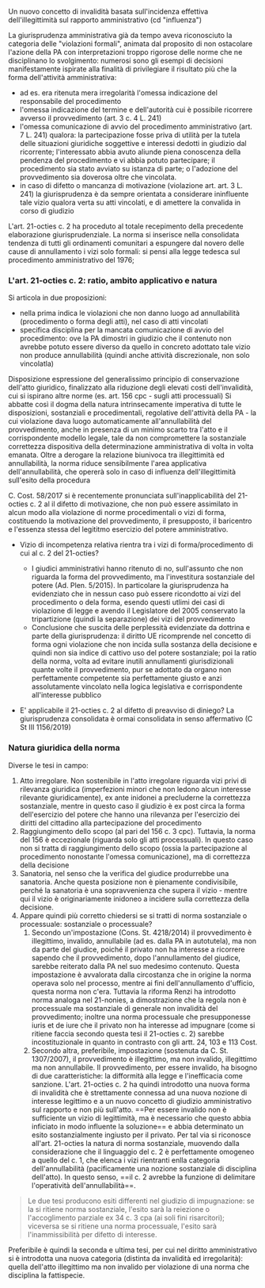 Un nuovo concetto di invalidità basata sull'incidenza effettiva dell'illegittimità sul rapporto amministrativo (cd "influenza")

La giurisprudenza amministrativa già da tempo aveva riconosciuto la categoria delle "violazioni formali", animata dal proposito di non ostacolare l'azione della PA con interpretazioni troppo rigorose delle norme che ne disciplinano lo svolgimento: numerosi sono gli esempi di decisioni manifestamente ispirate alla finalità di privilegiare il risultato più che la forma dell'attività amministrativa:
- ad es. era ritenuta mera irregolarità l'omessa indicazione del responsabile del procedimento
- l'omessa indicazione del termine e dell'autorità cui è possibile ricorrere avverso il provvedimento (art. 3 c. 4 L. 241)
- l'omessa comunicazione di avvio del procedimento amministrativo (art. 7 L. 241) qualora: la partecipazione fosse priva di utilità per la tutela delle situazioni giuridiche soggettive e interessi dedotti in giudizio dal ricorrente; l'interessato abbia avuto aliunde piena conoscenza della pendenza del procedimento e vi abbia potuto partecipare; il procedimento sia stato avviato su istanza di parte; o l'adozione del provvedimento sia doverosa oltre che vincolata.
- in caso di difetto o mancanza di  motivazione (violazione art. art. 3 L. 241) la giurisprudenza è da sempre orientata a considerare ininfluente tale vizio qualora verta su atti vincolati, e di amettere la convalida in corso di giudizio

L'art. 21-octies c. 2 ha proceduto al totale recepimento della precedente elaborazione giurisprudenziale.
La norma si inserisce nella consolidata tendenza di tutti gli ordinamenti comunitari a espungere dal novero delle cause di annullamento i vizi solo formali: si pensi alla legge tedesca sul procedimento amministrativo del 1976;


### L'art. 21-octies c. 2: ratio, ambito applicativo e natura
Si articola in due proposizioni:
- nella prima indica le violazioni che non danno luogo ad annullabilità (procedimento o forma degli atti), nel caso di atti vincolati
- specifica disciplina per la mancata comunicazione di avvio del procedimento: ove la PA dimostri in giudizio che il contenuto non avrebbe potuto essere diverso da quello in concreto adottato tale vizio non produce annullabilità (quindi anche attività discrezionale, non solo vincolatla)

Disposizione espressione del generalissimo principio di conservazione dell'atto giuridico, finalizzato alla riduzione degli elevati costi dell'invalidità, cui si ispirano altre norme (es. art. 156 cpc - sugli atti processuali)
Si abbatte così il dogma della natura intrinsecamente imperativa di tutte le disposizioni, sostanziali e procedimentali, regolative dell'attività della PA - la cui violazione dava luogo automaticamente all'annullabilità del provvedimento, anche in presenza di un minimo scarto tra l'atto e il corrispondente modello legale, tale da non compromettere la sostanziale correttezza dispositiva della determinazione amministrativa di volta in volta emanata.
Oltre a derogare la relazione biunivoca tra illegittimità ed annullabilità, la norma riduce sensibilmente l'area applicativa dell'annullabilità, che opererà solo in caso di influenza dell'illegittimità sull'esito della procedura

C. Cost. 58/2017 si è recentemente pronunciata sull'inapplicabilità del 21-octies c. 2 al il difetto di motivazione, che non può essere assimilato in alcun modo alla violazione di norme procedimentali o vizi di forma, costituendo la motivazione del provvedimento, il presupposto, il baricentro e l'essenza stessa del legititmo esercizio del potere amministrativo. 

- Vizio di incompetenza relativa rientra tra i vizi di forma/procedimento di cui al c. 2 del 21-octies? 
	- I giudici amministrativi hanno ritenuto di no, sull'assunto che non riguarda la forma del provvedimento, ma l'investitura sostanziale del potere (Ad. Plen. 5/2015). In particolare la giurisprudenza ha evidenziato che in nessun caso può essere ricondotto ai vizi del procedimento o dela forma, esendo questi utlimi dei casi di violazione di legge e avendo il Legislatore del 2005 conservato la tripartizione (quindi la separazione) dei vizi del provvedimento
	- Conclusione che suscita delle perplessità evidenziate da dottrina e parte della giurisprudenza: il diritto UE ricomprende nel concetto di forma ogni violazione che non incida sulla sostanza della decisione e quindi non sia indice di cattivo uso del potere sostanziale; poi la ratio della norma, volta ad evitare inutili annullamenti giurisdizionali quante volte il provvedimento, pur se adottato da organo non perfettamente competente sia perfettamente giusto e anzi assolutamente vincolato nella logica legislativa e corrispondente all'interesse pubblico

- E' applicabile il 21-octies c. 2 al difetto di preavviso di diniego? La giurisprudenza consolidata è ormai consolidata in senso affermativo (C St III 1156/2019)

### Natura giuridica della norma
Diverse le tesi in campo:
1. Atto irregolare. Non sostenibile in l'atto irregolare riguarda vizi privi di rilevanza giuridica (imperfezioni minori che non ledono alcun interesse rilevante giuridicamente), ex ante inidonei a precluderne la correttezza sostanziale, mentre in questo caso il giudizio è ex post circa la forma dell'esercizio del potere che hanno una rilevanza per l'esercizio dei diritti del cittadino alla partecipazione del procedimento
2. Raggiungimento dello scopo (al pari del 156 c. 3 cpc). Tuttavia, la norma del 156 è eccezionale (riguarda solo gli atti processuali). In questo caso non si tratta di raggiungimento dello scopo (ossia la partecipazione al procedimento nonostante l'omessa comunicazione), ma di correttezza della decisione
3. Sanatoria, nel senso che la verifica del giudice produrrebbe una sanatoria. Anche questa posizione non è pienamente condivisibile, perché la sanatoria è una sopravvenienza che supera il vizio - mentre qui il vizio è originariamente inidoneo a incidere sulla correttezza della decisione.
4. Appare quindi più corretto chiedersi se si tratti di norma sostanziale o processuale: sostanziale o processuale?
	1. Secondo un'impostazione (Cons. St. 4218/2014) il provvedimento è illegittimo, invalido, annullabile (ad es. dalla PA in autotutela), ma non da parte del giudice, poiché il privato non ha interesse a ricorrere sapendo che il provvedimento, dopo l'annullamento del giudice, sarebbe reiterato dalla PA nel suo medesimo contenuto. Questa impostazione è avvalorata dalla circostanza che in origine la norma operava solo nel processo, mentre ai fini dell'annullamento d'ufficio, questa norma non c'era. Tuttavia la riforma Renzi ha introdotto norma analoga nel 21-nonies, a dimostrazione  che la regola non è processuale ma sostanziale di generale non invalidità del provvedimento; inoltre una norma processuale che presupponesse iuris et de iure che il privato non ha interesse ad impugnare (come si ritiene faccia secondo questa tesi il 21-octies c. 2) sarebbe incostituzionale in quanto in contrasto con gli artt. 24, 103 e 113 Cost.
	2. Secondo altra, preferibile, impostazione (sostenuta da C. St. 1307/2007), il provvedimento è illegittimo, ma non invalido, illegittimo ma non annullabile. Il provvedimento, per essere invalido, ha bisogno di due caratteristiche: la difformità alla legge e l'inefficacia come sanzione. L'art. 21-octies c. 2 ha quindi introdotto una nuova forma di invalidità che è strettamente connessa ad una nuova nozione di interesse legittimo e a un nuovo concetto di giudizio amministrativo sul rapporto e non più sull'atto. ==Per essere invalido non è sufficiente un vizio di legittimità, ma è necessario che questo abbia inficiato in modo influente la soluzione== e abbia determinato un esito sostanzialmente ingiusto per il privato. Per tal via si riconosce all'art. 21-octies la natura di norma sostanziale, muovendo dalla considerazione che il linguaggio del c. 2 è perfettamente omogeneo a quello del c. 1, che elenca i vizi rientranti enlla categoria dell'annullabilità (pacificamente una nozione sostanziale di disciplina dell'atto). In questo senso, ==il c. 2 avrebbe la funzione di delimitare l'operatività dell'annullabilità==.
> Le due tesi producono esiti differenti nel giudizio di impugnazione: se la si ritiene norma sostanziale, l'esito sarà la reiezione o l'accoglimento parziale ex 34 c. 3 cpa (ai soli fini risarcitori); viceversa se si ritiene una norma processuale, l'esito sarà l'inammissibilità per difetto di interesse.

Preferibile è quindi la seconda e ultima tesi, per cui nel diritto amministrativo si  è introdotta una nuova categoria (distinta da invalidità ed irregolarità): quella dell'atto illegittimo ma non invalido per violazione di una norma che disciplina la fattispecie.


